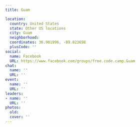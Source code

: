 ```yaml
---
title: Guam

location:
  country: United States
  state: Other US locations
  city: Guam
  neighborhood: 
  coordinates: 36.901996, -89.823698
  plusCode: ''
social:
  name: Facebook
  URL: https://www.facebook.com/groups/free.code.camp.Guam
chat:
  name: ''
  URL: ''
event:
  name: ''
  URL: ''
leaders:
- name: ''
  URL: ''
photos:
  old: 
  cover: ''
---
```

